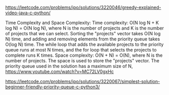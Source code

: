 https://leetcode.com/problems/ipo/solutions/3220046/greedy-explained-video-java-c-python/

Time Complexity and Space Complexity:
Time complexity: O(N log N + K log N) = O(N log N), where N is the number of projects and K is the number of projects that we can select. Sorting the "projects" vector takes O(N log N) time, and adding and removing elements from the priority queue takes O(log N) time. The while loop that adds the available projects to the priority queue runs at most N times, and the for loop that selects the projects to complete runs K times.
Space complexity: O(N + N) = O(N), where N is the number of projects. The space is used to store the "projects" vector. The priority queue used in the solution has a maximum size of N,
https://www.youtube.com/watch?v=MC72LV0gxHc

https://leetcode.com/problems/ipo/solutions/3220067/simplest-solution-beginner-friendly-priority-queue-c-python3/
